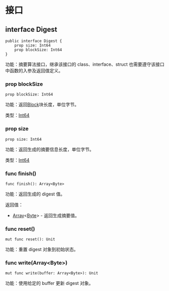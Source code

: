 # 接口

## interface Digest

```cangjie
public interface Digest {
    prop size: Int64
    prop blockSize: Int64
}
```

功能：摘要算法接口，继承该接口的 class、interface、struct 也需要遵守该接口中函数的入参及返回值定义。

### prop blockSize

```cangjie
prop blockSize: Int64
```

功能：返回[Block](../../../ast/ast_package_api/ast_package_classes.md#class-block)块长度，单位字节。

类型：[Int64](../../../core/core_package_api/core_package_intrinsics.md#int64)

### prop size

```cangjie
prop size: Int64
```

功能：返回生成的摘要信息长度，单位字节。

类型：[Int64](../../../core/core_package_api/core_package_intrinsics.md#int64)

### func finish()

```cangjie
func finish(): Array<Byte>
```

功能：返回生成的 digest 值。

返回值：

- [Array](../../../core/core_package_api/core_package_structs.md#struct-arrayt)\<[Byte](../../../core/core_package_api/core_package_types.md#type-byte)> - 返回生成摘要值。

### func reset()

```cangjie
mut func reset(): Unit
```

功能：重置 digest 对象到初始状态。

### func write(Array\<Byte>)

```cangjie
mut func write(buffer: Array<Byte>): Unit
```

功能：使用给定的 buffer 更新 digest 对象。
